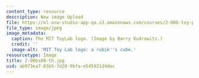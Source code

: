 ```yaml
---
content_type: resource
description: New image Upload
file: https://ol-ocw-studio-app-qa.s3.amazonaws.com/courses/2-00b-toy-product-design-spring-2008/ab973ea703b57d209bfae545921d4dec_2-00bs08-th.jpg
file_type: image/jpeg
image_metadata:
  caption: The MIT ToyLab logo. (Image by Barry Kudrowitz.)
  credit: ''
  image-alt: 'MIT Toy Lab logo: a rubik''s cube.'
resourcetype: Image
title: 2-00bs08-th.jpg
uid: ab973ea7-03b5-7d20-9bfa-e545921d4dec
---
```

